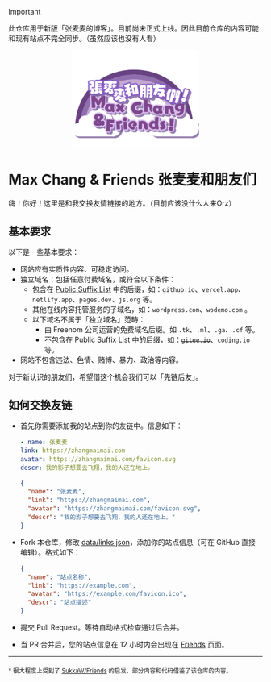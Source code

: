 > [!IMPORTANT]
> 此仓库用于新版「张麦麦的博客」。目前尚未正式上线。因此目前仓库的内容可能和现有站点不完全同步。（虽然应该也没有人看）

<p align="center">
    <img src="./assets/logo.svg" width="50%"/>
</p>

# Max Chang & Friends 张麦麦和朋友们

嗨！你好！这里是和我交换友情链接的地方。（目前应该没什么人来Orz）

## 基本要求

以下是一些基本要求：

+ 网站应有实质性内容、可稳定访问。
+ 独立域名：包括任意付费域名，或符合以下条件：
  + 包含在 [Public Suffix List](https://publicsuffix.org/list/public_suffix_list.dat) 中的后缀，如：`github.io`、`vercel.app`、`netlify.app`、`pages.dev`、`js.org` 等。
  + 其他在线内容托管服务的子域名，如：`wordpress.com`、`wodemo.com` 。
  + 以下域名不属于「独立域名」范畴：
    + 由 Freenom 公司运营的免费域名后缀。如 `.tk`、`.ml`、`.ga`、`.cf` 等。
    + 不包含在 Public Suffix List 中的后缀，如：~~`gitee.io`~~、`coding.io` 等。
+ 网站不包含违法、色情、赌博、暴力、政治等内容。

对于新认识的朋友们，希望借这个机会我们可以「先链后友」。

## 如何交换友链

+ 首先你需要添加我的站点到你的友链中。信息如下：

  ```yaml
  - name: 张麦麦
  link: https://zhangmaimai.com
  avatar: https://zhangmaimai.com/favicon.svg
  descr: 我的影子想要去飞翔，我的人还在地上。
  ```

  ```json
  {
    "name": "张麦麦",
    "link": "https://zhangmaimai.com",
    "avatar": "https://zhangmaimai.com/favicon.svg",
    "descr": "我的影子想要去飞翔，我的人还在地上。"
  }
  ```
+ Fork 本仓库，修改 [data/links.json](./data/links.json)，添加你的站点信息（可在 GitHub 直接编辑）。格式如下：
  ```json
  {
    "name": "站点名称",
    "link": "https://example.com",
    "avatar": "https://example.com/favicon.ico",
    "descr": "站点描述"
  }
  ```

+ 提交 Pull Request。等待自动格式检查通过后合并。
+ 当 PR 合并后，您的站点信息在 12 小时内会出现在 [Friends](https://zhangmaimai.com/friends) 页面。

---
<sub>
* 很大程度上受到了 <a href="https://github.com/SukkaW/Friends">SukkaW/Friends</a> 的启发，部分内容和代码借鉴了该仓库的内容。
</sub>
